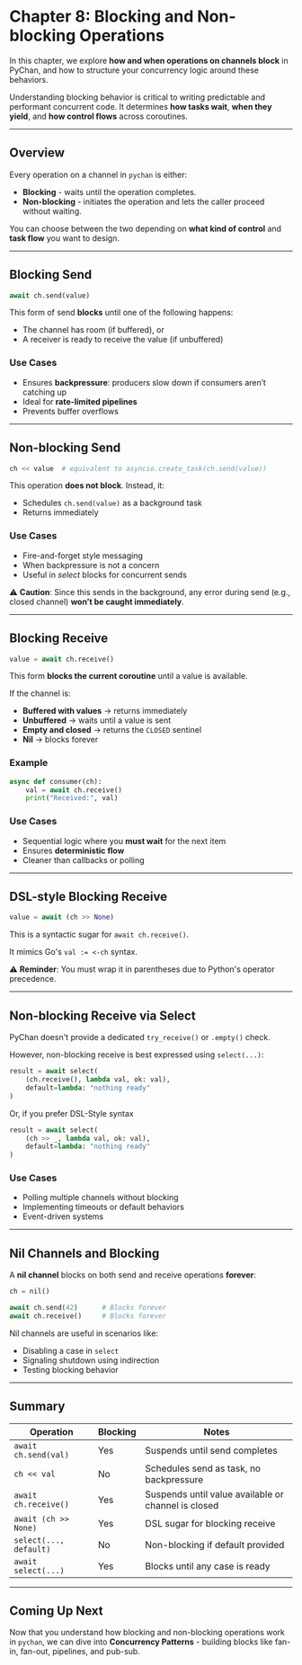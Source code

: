 # Chapter 8: Blocking and Non-blocking Operations

In this chapter, we explore **how and when operations on channels block** in PyChan, and how to structure your concurrency logic around these behaviors.

Understanding blocking behavior is critical to writing predictable and performant concurrent code. It determines **how tasks wait**, **when they yield**, and **how control flows** across coroutines.

---

## Overview

Every operation on a channel in `pychan` is either:

* **Blocking** - waits until the operation completes.
* **Non-blocking** - initiates the operation and lets the caller proceed without waiting.

You can choose between the two depending on **what kind of control** and **task flow** you want to design.

---

## Blocking Send

```python
await ch.send(value)
```

This form of send **blocks** until one of the following happens:

* The channel has room (if buffered), or
* A receiver is ready to receive the value (if unbuffered)

### Use Cases

* Ensures **backpressure**: producers slow down if consumers aren’t catching up
* Ideal for **rate-limited pipelines**
* Prevents buffer overflows

---

## Non-blocking Send

```python
ch << value  # equivalent to asyncio.create_task(ch.send(value))
```

This operation **does not block**. Instead, it:

* Schedules `ch.send(value)` as a background task
* Returns immediately

### Use Cases

* Fire-and-forget style messaging
* When backpressure is not a concern
* Useful in *select* blocks for concurrent sends

⚠️ **Caution**: Since this sends in the background, any error during send (e.g., closed channel) **won’t be caught immediately**.

---

## Blocking Receive

```python
value = await ch.receive()
```

This form **blocks the current coroutine** until a value is available.

If the channel is:

* **Buffered with values** → returns immediately
* **Unbuffered** → waits until a value is sent
* **Empty and closed** → returns the `CLOSED` sentinel
* **Nil** → blocks forever

### Example

```python
async def consumer(ch):
    val = await ch.receive()
    print("Received:", val)
```

### Use Cases

* Sequential logic where you **must wait** for the next item
* Ensures **deterministic flow**
* Cleaner than callbacks or polling

---

## DSL-style Blocking Receive

```python
value = await (ch >> None)
```

This is a syntactic sugar for `await ch.receive()`.

It mimics Go's `val := <-ch` syntax.

⚠️ **Reminder**: You must wrap it in parentheses due to Python's operator precedence.

---

## Non-blocking Receive via Select

PyChan doesn't provide a dedicated `try_receive()` or `.empty()` check.

However, non-blocking receive is best expressed using `select(...)`:

```python
result = await select(
    (ch.receive(), lambda val, ok: val),
    default=lambda: "nothing ready"
)
```  

Or, if you prefer DSL-Style syntax

```python
result = await select(
    (ch >> _, lambda val, ok: val),
    default=lambda: "nothing ready"
)
```  

### Use Cases

* Polling multiple channels without blocking
* Implementing timeouts or default behaviors
* Event-driven systems

---

## Nil Channels and Blocking

A **nil channel** blocks on both send and receive operations **forever**:

```python
ch = nil()

await ch.send(42)      # Blocks forever
await ch.receive()     # Blocks forever
```

Nil channels are useful in scenarios like:

* Disabling a case in `select`
* Signaling shutdown using indirection
* Testing blocking behavior

---

## Summary

| Operation              | Blocking | Notes                                               |
| ---------------------- | -------- | --------------------------------------------------- |
| `await ch.send(val)`   | Yes      | Suspends until send completes                       |
| `ch << val`            | No       | Schedules send as task, no backpressure             |
| `await ch.receive()`   | Yes      | Suspends until value available or channel is closed |
| `await (ch >> None)`   | Yes      | DSL sugar for blocking receive                      |
| `select(..., default)` | No       | Non-blocking if default provided                    |
| `await select(...)`    | Yes      | Blocks until any case is ready                      |

---

## Coming Up Next

Now that you understand how blocking and non-blocking operations work in `pychan`, we can dive into **Concurrency Patterns** - building blocks like fan-in, fan-out, pipelines, and pub-sub.

